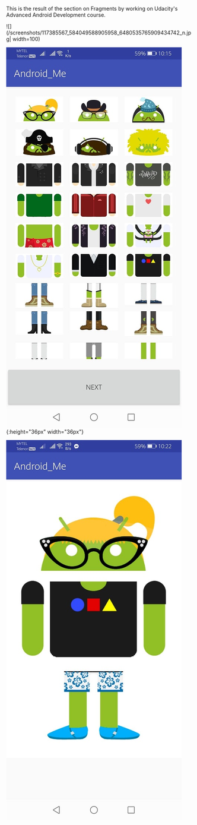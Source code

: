 This is the result of the section on Fragments 
by working on Udacity's Advanced Android Development course. 


![](/screenshots/117385567_584049588905958_6480535765909434742_n.jpg| width=100)

![smiley](/screenshots/117385567_584049588905958_6480535765909434742_n.jpg){:height="36px" width="36px"}

![GitHub Logo](/screenshots/117336223_329120254907598_1506080471442566312_n.jpg)
